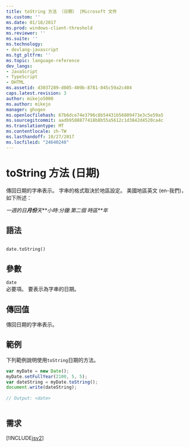 ```yaml
---
title: toString 方法 （日期） |Microsoft 文件
ms.custom: ''
ms.date: 01/18/2017
ms.prod: windows-client-threshold
ms.reviewer: ''
ms.suite: ''
ms.technology:
- devlang-javascript
ms.tgt_pltfrm: ''
ms.topic: language-reference
dev_langs:
- JavaScript
- TypeScript
- DHTML
ms.assetid: d3037289-d805-409b-8781-045c59a2c404
caps.latest.revision: 3
author: mikejo5000
ms.author: mikejo
manager: ghogen
ms.openlocfilehash: 67b6dce74e3796c8b54431b56809473e3c5e59a5
ms.sourcegitcommit: aadb9588877418b8b55a5612c1d3842d4520ca4c
ms.translationtype: MT
ms.contentlocale: zh-TW
ms.lasthandoff: 10/27/2017
ms.locfileid: "24640248"
---
```

# <a name="tostring-method-date"></a>toString 方法 (日期)
傳回日期的字串表示。 字串的格式取決於地區設定。 美國地區英文 (en-我們)，如下所述：  
  
 *一週的日**月份**天**小時*:*分鐘*:*第二個* *時區**年*  
  
## <a name="syntax"></a>語法  
  
```  
  
date.toString()  
```  
  
## <a name="parameters"></a>參數  
 `date`  
 必要項。 要表示為字串的日期。  
  
## <a name="return-value"></a>傳回值  
 傳回日期的字串表示。  
  
## <a name="example"></a>範例  
 下列範例說明使用`toString`日期的方法。  
  
```JavaScript  
var myDate = new Date();  
myDate.setFullYear(2100, 5, 5);  
var dateString = myDate.toString();  
document.write(dateString);  
  
// Output: <date>  
  
```  
  
## <a name="requirements"></a>需求  
 [!INCLUDE[jsv2](../../javascript/reference/includes/jsv2-md.md)]